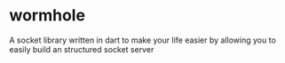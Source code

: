 # wormhole
A socket library written in dart to make your life easier by allowing you to easily build an structured socket server 
